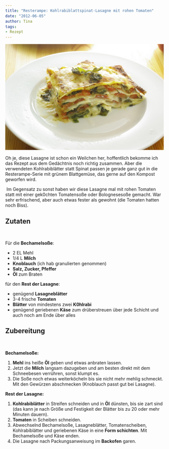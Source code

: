 ```yaml
---
title: "Resterampe: Kohlrabiblattspinat-Lasagne mit rohen Tomaten"
date: "2012-06-05" 
author: Tina
tags:
- Rezept
---
```


[![](images/imgp8984.jpg "Kohlrabiblattlasagne mit frischen Tomaten")](http://apfeleimer.wordpress.com/2012/06/05/resterampe-kohlrabiblattspinat-lasagne-mit-rohen-tomaten/imgp8984/)

Oh je, diese Lasagne ist schon ein Weilchen her, hoffentlich bekomme ich das Rezept aus dem Gedächtnis noch richtig zusammen. Aber die verwendeten Kohlrabiblätter statt Spinat passen je gerade ganz gut in die Resterampe-Serie mit grünem Blattgemüse, das gerne auf den Kompost geworfen wird.

 Im Gegensatz zu sonst haben wir diese Lasagne mal mit rohen Tomaten statt mit einer gek0chten Tomatensoße oder Bolognesesoße gemacht. War sehr erfrischend, aber auch etwas fester als gewohnt (die Tomaten hatten noch Biss).

## Zutaten

 

Für die **Bechamelsoße**:

- 2 EL Mehl
- 1/4 L **Milch**
- **Knoblauch** (ich hab granulierten genommen)
- **Salz, Zucker, Pfeffer**
- **Öl** zum Braten

für den **Rest der Lasagne**:

- genügend **Lasagneblätter**
- 3-4 frische **Tomaten**
- **Blätter** von mindestens zwei **K0hlrabi**
- genügend geriebenen **Käse** zum drüberstreuen über jede Schicht und auch noch am Ende über alles

## Zubereitung

 

**Bechamelsoße:** 

1. **Mehl** ins heiße **Öl** geben und etwas anbraten lassen.
2. Jetzt die **Milch** langsam dazugeben und am besten direkt mit dem Schneebesen verrühren, sonst klumpt es.
3. Die Soße noch etwas weiterköcheln bis sie nicht mehr mehlig schmeckt. Mit den Gewürzen abschmecken (Knoblauch passt gut bei Lasagne).

**Rest der Lasagne:**

1. **Kohlrabiblätter** in Streifen schneiden und in **Öl** dünsten, bis sie zart sind (das kann je nach Größe und Festigkeit der Blätter bis zu 20 oder mehr Minuten dauern).
2. **Tomaten** in Scheiben schneiden.
3. Abwechselnd Bechamelsoße, Lasagneblätter, Tomatenscheiben, Kohlrabiblätter und geriebenen Käse in eine **Form schichten**. Mit Bechamelsoße und Käse enden.
4. Die Lasagne nach Packungsanweisung im **Backofen** garen.
